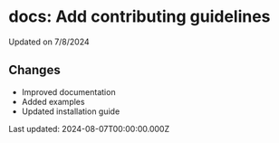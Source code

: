# docs: Add contributing guidelines

Updated on 7/8/2024

## Changes
- Improved documentation
- Added examples
- Updated installation guide

Last updated: 2024-08-07T00:00:00.000Z